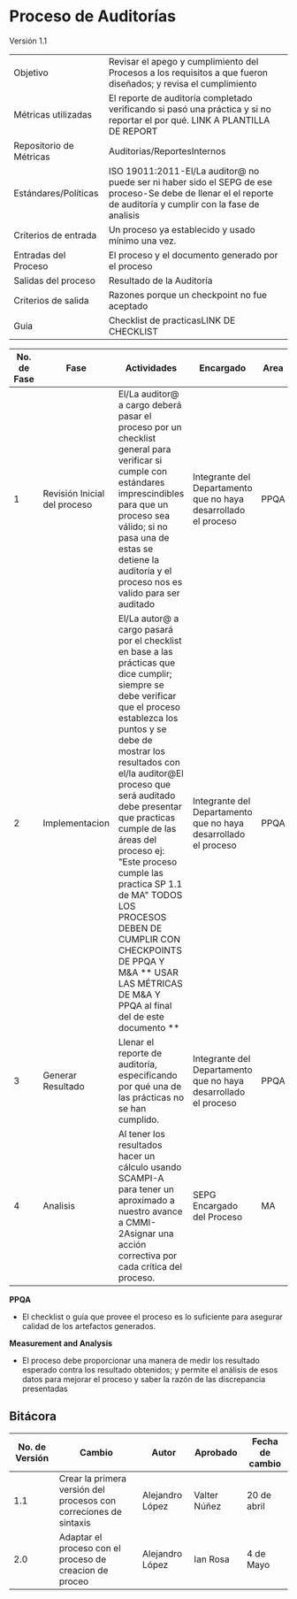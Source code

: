 # Proceso de Auditorías
Versión 1.1


 |      |      |
 | --- | --- |
 |    Objetivo   |    Revisar el apego y cumplimiento del Procesos a los requisitos a que fueron diseñados; y revisa el cumplimiento   |
|    Métricas utilizadas   | El reporte de auditoría completado verificando si pasó una práctica y si no reportar el por qué. LINK  A PLANTILLA DE REPORT |
| Repositorio de Métricas | Auditorias/ReportesInternos |
|    Estándares/Políticas   |    ISO 19011:2011-El/La auditor@ no puede ser ni haber sido el SEPG de ese proceso-Se debe de llenar el el reporte de auditoría y cumplir con la fase de analisis    |
|    Criterios de entrada   |    Un proceso ya establecido y usado mínimo una vez.   |
|    Entradas del Proceso   |    El proceso y el documento generado por el proceso   |
|    Salidas del proceso   |    Resultado de la Auditoría   |
|    Criterios de salida   |    Razones porque un checkpoint no fue aceptado   |
| Guia | Checklist de practicasLINK DE CHECKLIST |





|     No. de Fase    |     Fase   |        Actividades    |     Encargado    |     Area |
| --- | --- | --- | --- | --- |
|     1    |     Revisión Inicial del proceso    |     El/La auditor@ a cargo deberá pasar el proceso por un checklist general para verificar si cumple con estándares imprescindibles para que un proceso sea válido; si no pasa una de estas se detiene la auditoría y el proceso nos es valido para ser auditado    |    Integrante del Departamento que no haya desarrollado el proceso        | PPQA |
|     2    |     Implementacion    |    El/La autor@ a cargo pasará por el checklist en base a las prácticas que dice cumplir; siempre se debe verificar que el proceso establezca los puntos y se debe de mostrar los resultados con el/la auditor@El proceso que será auditado debe presentar que practicas cumple de las áreas del proceso ej: &quot;Este proceso cumple las practica SP 1.1 de MA&quot; TODOS LOS PROCESOS DEBEN DE CUMPLIR CON CHECKPOINTS DE PPQA Y M&amp;A \*\* USAR LAS MÉTRICAS DE M&amp;A Y PPQA al final del de este documento \*\*            | Integrante del Departamento que no haya desarrollado el proceso          | PPQA |
|     3    |     Generar Resultado    | Llenar el reporte de auditoría, especificando por qué una de las prácticas no se han cumplido. | Integrante del Departamento que no haya desarrollado el proceso          | PPQA |
| 4 | Analisis | Al tener los resultados hacer un cálculo usando SCAMPI-A para tener un aproximado a nuestro avance a CMMI-2Asignar una acción correctiva por cada crítica del proceso. | SEPG Encargado del Proceso | MA |

**PPQA**

- El checklist o guía que provee el proceso es lo suficiente para asegurar calidad de los artefactos generados.



**Measurement and Analysis**

- El proceso debe proporcionar una manera de medir los resultado esperado contra los resultado obtenidos; y permite el análisis de esos datos para mejorar el proceso y saber la razón de las discrepancia presentadas


  
## Bitácora
No. de Versión | Cambio | Autor | Aprobado | Fecha de cambio
------------|------|-------------|-----------|-----------
1.1 | Crear la primera versión del procesos con correciones de sintaxis| Alejandro López | Valter Núñez | 20 de abril
2.0 | Adaptar el proceso con el proceso de creacion de proceo| Alejandro López | Ian Rosa | 4 de Mayo

